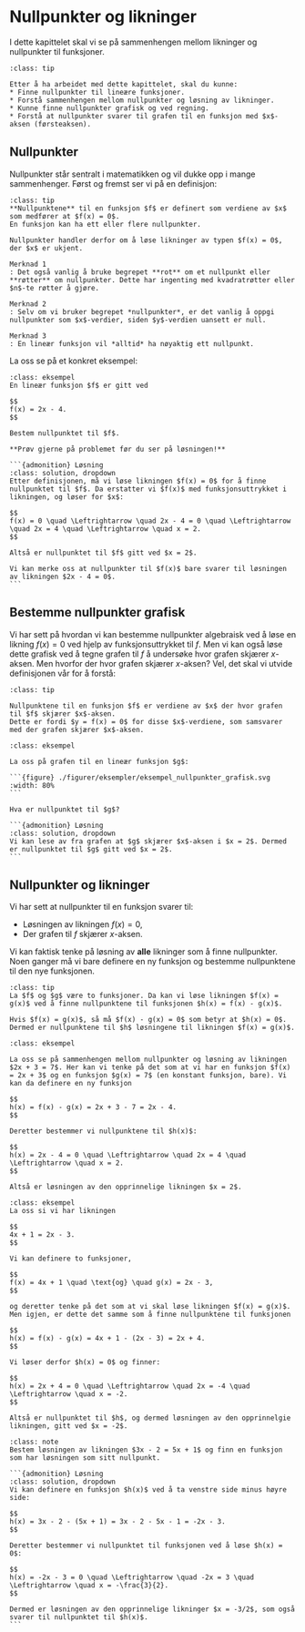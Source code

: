 # Nullpunkter og likninger

I dette kapittelet skal vi se på sammenhengen mellom likninger og nullpunkter til funksjoner. 


```{admonition} Læringsmål: nullpunkter og likninger
:class: tip

Etter å ha arbeidet med dette kapittelet, skal du kunne:
* Finne nullpunkter til lineære funksjoner.
* Forstå sammenhengen mellom nullpunkter og løsning av likninger.
* Kunne finne nullpunkter grafisk og ved regning.
* Forstå at nullpunkter svarer til grafen til en funksjon med $x$-aksen (førsteaksen). 
```

## Nullpunkter
Nullpunkter står sentralt i matematikken og vil dukke opp i mange sammenhenger. Først og fremst ser vi på en definisjon:

```{admonition} Definisjon: nullpunkter
:class: tip
**Nullpunktene** til en funksjon $f$ er definert som verdiene av $x$ som medfører at $f(x) = 0$. 
En funksjon kan ha ett eller flere nullpunkter. 

Nullpunkter handler derfor om å løse likninger av typen $f(x) = 0$, der $x$ er ukjent. 

Merknad 1
: Det også vanlig å bruke begrepet **rot** om et nullpunkt eller **røtter** om nullpunkter. Dette har ingenting med kvadratrøtter eller $n$-te røtter å gjøre.

Merknad 2
: Selv om vi bruker begrepet *nullpunkter*, er det vanlig å oppgi nullpunkter som $x$-verdier, siden $y$-verdien uansett er null.

Merknad 3
: En lineær funksjon vil *alltid* ha nøyaktig ett nullpunkt.
```

La oss se på et konkret eksempel:

````{admonition} Eksempel 1: Nullpunkter
:class: eksempel
En lineær funksjon $f$ er gitt ved 

$$
f(x) = 2x - 4.
$$

Bestem nullpunktet til $f$. 

**Prøv gjerne på problemet før du ser på løsningen!**

```{admonition} Løsning
:class: solution, dropdown
Etter definisjonen, må vi løse likningen $f(x) = 0$ for å finne nullpunktet til $f$. Da erstatter vi $f(x)$ med funksjonsuttrykket i likningen, og løser for $x$:

$$
f(x) = 0 \quad \Leftrightarrow \quad 2x - 4 = 0 \quad \Leftrightarrow \quad 2x = 4 \quad \Leftrightarrow \quad x = 2.
$$

Altså er nullpunktet til $f$ gitt ved $x = 2$. 

Vi kan merke oss at nullpunkter til $f(x)$ bare svarer til løsningen av likningen $2x - 4 = 0$.
```
````

## Bestemme nullpunkter grafisk
Vi har sett på hvordan vi kan bestemme nullpunkter algebraisk ved å løse en likning $f(x) = 0$ ved hjelp av funksjonsuttrykket til $f$. Men vi kan også løse dette grafisk ved å tegne grafen til $f$ å undersøke hvor grafen skjærer $x$-aksen. 
Men hvorfor der hvor grafen skjærer $x$-aksen? Vel, det skal vi utvide definisjonen vår for å forstå:

```{admonition} Definisjon: nullpunkter og grafen til en funksjon
:class: tip

Nullpunktene til en funksjon $f$ er verdiene av $x$ der hvor grafen til $f$ skjærer $x$-aksen.
Dette er fordi $y = f(x) = 0$ for disse $x$-verdiene, som samsvarer med der grafen skjærer $x$-aksen.
```


````{admonition} Eksempel 2: Bestemme nullpunkter grafisk
:class: eksempel

La oss på grafen til en lineær funksjon $g$:

```{figure} ./figurer/eksempler/eksempel_nullpunkter_grafisk.svg
:width: 80%
```

Hva er nullpunktet til $g$?

```{admonition} Løsning
:class: solution, dropdown
Vi kan lese av fra grafen at $g$ skjærer $x$-aksen i $x = 2$. Dermed er nullpunktet til $g$ gitt ved $x = 2$.
```
````


## Nullpunkter og likninger
Vi har sett at nullpunkter til en funksjon svarer til:
* Løsningen av likningen $f(x) = 0$,
* Der grafen til $f$ skjærer $x$-aksen.

Vi kan faktisk tenke på løsning av **alle** likninger som å finne nullpunkter. Noen ganger må vi bare definere en ny funksjon og bestemme nullpunktene til den nye funksjonen. 

```{admonition} Likninger og nullpunkter
:class: tip
La $f$ og $g$ være to funksjoner. Da kan vi løse likningen $f(x) = g(x)$ ved å finne nullpunktene til funksjonen $h(x) = f(x) - g(x)$. 

Hvis $f(x) = g(x)$, så må $f(x) - g(x) = 0$ som betyr at $h(x) = 0$. Dermed er nullpunktene til $h$ løsningene til likningen $f(x) = g(x)$.
```

```{admonition} Eksempel 3: Løse likninger ved å finne nullpunkter
:class: eksempel

La oss se på sammenhengen mellom nullpunkter og løsning av likningen $2x + 3 = 7$. Her kan vi tenke på det som at vi har en funksjon $f(x) = 2x + 3$ og en funksjon $g(x) = 7$ (en konstant funksjon, bare). Vi kan da definere en ny funksjon

$$
h(x) = f(x) - g(x) = 2x + 3 - 7 = 2x - 4.
$$

Deretter bestemmer vi nullpunktene til $h(x)$:

$$
h(x) = 2x - 4 = 0 \quad \Leftrightarrow \quad 2x = 4 \quad \Leftrightarrow \quad x = 2.
$$

Altså er løsningen av den opprinnelige likningen $x = 2$.
```

```{admonition} Eksempel 4: Løse likninger ved å finne nullpunkter
:class: eksempel
La oss si vi har likningen 

$$
4x + 1 = 2x - 3.
$$

Vi kan definere to funksjoner, 

$$
f(x) = 4x + 1 \quad \text{og} \quad g(x) = 2x - 3,
$$

og deretter tenke på det som at vi skal løse likningen $f(x) = g(x)$. Men igjen, er dette det samme som å finne nullpunktene til funksjonen

$$
h(x) = f(x) - g(x) = 4x + 1 - (2x - 3) = 2x + 4.
$$

Vi løser derfor $h(x) = 0$ og finner:

$$
h(x) = 2x + 4 = 0 \quad \Leftrightarrow \quad 2x = -4 \quad \Leftrightarrow \quad x = -2.
$$

Altså er nullpunktet til $h$, og dermed løsningen av den opprinnelgie likningen, gitt ved $x = -2$.
```

````{admonition} Underveisoppgave 
:class: note
Bestem løsningen av likningen $3x - 2 = 5x + 1$ og finn en funksjon som har løsningen som sitt nullpunkt.

```{admonition} Løsning
:class: solution, dropdown
Vi kan definere en funksjon $h(x)$ ved å ta venstre side minus høyre side:

$$
h(x) = 3x - 2 - (5x + 1) = 3x - 2 - 5x - 1 = -2x - 3.
$$

Deretter bestemmer vi nullpunktet til funksjonen ved å løse $h(x) = 0$:

$$
h(x) = -2x - 3 = 0 \quad \Leftrightarrow \quad -2x = 3 \quad \Leftrightarrow \quad x = -\frac{3}{2}.
$$

Dermed er løsningen av den opprinnelige likninger $x = -3/2$, som også svarer til nullpunktet til $h(x)$.
```
````

